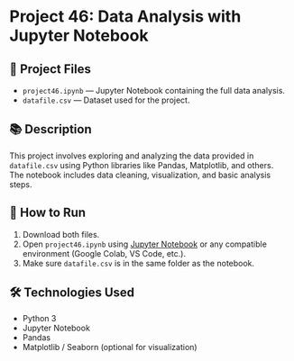 # Project 46: Data Analysis with Jupyter Notebook

## 📂 Project Files
- `project46.ipynb` — Jupyter Notebook containing the full data analysis.
- `datafile.csv` — Dataset used for the project.

## 📚 Description
This project involves exploring and analyzing the data provided in `datafile.csv` using Python libraries like Pandas, Matplotlib, and others.  
The notebook includes data cleaning, visualization, and basic analysis steps.

## 🚀 How to Run
1. Download both files.
2. Open `project46.ipynb` using [Jupyter Notebook](https://jupyter.org/) or any compatible environment (Google Colab, VS Code, etc.).
3. Make sure `datafile.csv` is in the same folder as the notebook.

## 🛠 Technologies Used
- Python 3
- Jupyter Notebook
- Pandas
- Matplotlib / Seaborn (optional for visualization)

